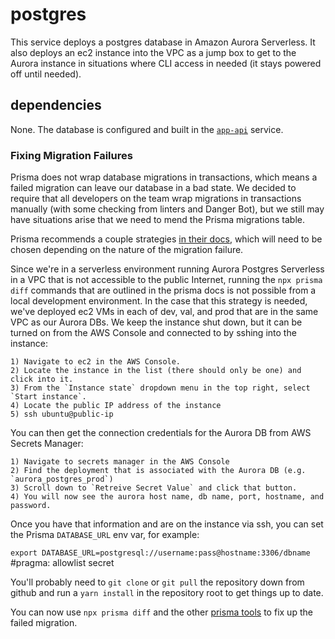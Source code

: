# postgres

This service deploys a postgres database in Amazon Aurora Serverless. It also deploys an ec2 instance into the VPC as a jump box to get to the Aurora instance in situations where CLI access in needed (it stays powered off until needed).

## dependencies

None. The database is configured and built in the [`app-api`](../app-api) service.

### Fixing Migration Failures

Prisma does not wrap database migrations in transactions, which means a failed migration can leave our database in a bad state. We decided to require that all developers on the team wrap migrations in transactions manually (with some checking from linters and Danger Bot), but we still may have situations arise that we need to mend the Prisma migrations table.

Prisma recommends a couple strategies [in their docs](https://www.prisma.io/docs/guides/migrate/production-troubleshooting), which will need to be chosen depending on the nature of the migration failure.

Since we're in a serverless environment running Aurora Postgres Serverless in a VPC that is not accessible to the public Internet, running the `npx prisma diff` commands that are outlined in the prisma docs is not possible from a local development environment. In the case that this strategy is needed, we've deployed ec2 VMs in each of dev, val, and prod that are in the same VPC as our Aurora DBs. We keep the instance shut down, but it can be turned on from the AWS Console and connected to by sshing into the instance:

```
1) Navigate to ec2 in the AWS Console.
2) Locate the instance in the list (there should only be one) and click into it.
3) From the `Instance state` dropdown menu in the top right, select `Start instance`.
4) Locate the public IP address of the instance
5) ssh ubuntu@public-ip
```

You can then get the connection credentials for the Aurora DB from AWS Secrets Manager:

```
1) Navigate to secrets manager in the AWS Console
2) Find the deployment that is associated with the Aurora DB (e.g. `aurora_postgres_prod`)
3) Scroll down to `Retreive Secret Value` and click that button.
4) You will now see the aurora host name, db name, port, hostname, and password.
```

Once you have that information and are on the instance via ssh, you can set the Prisma `DATABASE_URL` env var, for example:

`export DATABASE_URL=postgresql://username:pass@hostname:3306/dbname` #pragma: allowlist secret

You'll probably need to `git clone` or `git pull` the repository down from github and run a `yarn install` in the repository root to get things up to date.

You can now use `npx prisma diff` and the other [prisma tools](https://www.prisma.io/docs/guides/migrate/production-troubleshooting) to fix up the failed migration.
